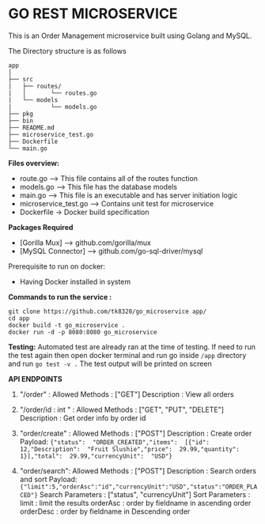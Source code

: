 # GO REST MICROSERVICE

This is an Order Management microservice built using Golang and MySQL.

The Directory structure is as follows

```
app
│
├── src
|	├── routes/
|	│   	└── routes.go
|	└── models
| 			└── models.go
├── pkg
├── bin
├── README.md
├── microservice_test.go
├── Dockerfile
└── main.go
```
**Files overview:**
- route.go    --> This file contains all of the routes function
- models.go --> This file has the database models 
- main.go  	 --> This file is an  executable and has server initiation logic
- microservice_test.go --> Contains unit test for microservice
-  Dockerfile -> Docker build specification
 
**Packages Required**

-  [Gorilla Mux] --> github.com/gorilla/mux
- [MySQL Connector] --> github.com/go-sql-driver/mysql

Prerequisite to run on docker:
- Having Docker installed in system

**Commands to run the service :**

```
git clone https://github.com/tk8320/go_microservice app/
cd app
docker build -t go_microservice .
docker run -d -p 8080:8080 go_microservice
```
   
  **Testing:**
  Automated test are already ran at the time of testing.
  If need to run the test again then open docker terminal and run go inside `/app` directory and run `go test -v .`
  The test output will be printed on screen

**API ENDPOINTS**
1.  "/order" : 
		Allowed Methods : ["GET"]
		Description : View all orders 

2. "/order/id : int " :
		Allowed Methods : ["GET", "PUT", "DELETE"]
		Description : Get order info by order id 
	
3. "order/create" :
		Allowed Methods : ["POST"]
		Description : Create order 
		Payload: `{"status":  "ORDER_CREATED","items":  [{"id":  12,"Description":  "Fruit Slushie","price":  29.99,"quantity":  1}],"total":  29.99,"currencyUnit":  "USD"}`

4. "order/search":
		Allowed Methods : ["POST"]
		Description : Search orders and sort
		Payload:
		`{"limit":5,"orderAsc":"id","currencyUnit":"USD","status":"ORDER_PLACED"}`
		Search Parameters : ["status", "currencyUnit"]
		Sort Parameters : 
		limit : limit the results
		orderAsc : order by fieldname in ascending order
		orderDesc : order by fieldname in Descending order
